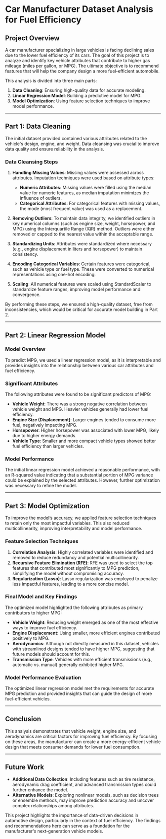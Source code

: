 # Car Manufacturer Dataset Analysis for Fuel Efficiency

## Project Overview

A car manufacturer specializing in large vehicles is facing declining sales due to the lower fuel efficiency of its cars. The goal of this project is to analyze and identify key vehicle attributes that contribute to higher gas mileage (miles per gallon, or MPG). The ultimate objective is to recommend features that will help the company design a more fuel-efficient automobile.

This analysis is divided into three main parts:
1. **Data Cleaning**: Ensuring high-quality data for accurate modeling.
2. **Linear Regression Model**: Building a predictive model for MPG.
3. **Model Optimization**: Using feature selection techniques to improve model performance.

---

## Part 1: Data Cleaning

The initial dataset provided contained various attributes related to the vehicle's design, engine, and weight. Data cleansing was crucial to improve data quality and ensure reliability in the analysis.

### Data Cleansing Steps
1. **Handling Missing Values**: Missing values were assessed across attributes. Imputation techniques were used based on attribute types:
   - **Numeric Attributes**: Missing values were filled using the median value for numeric features, as median imputation minimizes the influence of outliers.
   - **Categorical Attributes**: For categorical features with missing values, the mode (most frequent value) was used as a replacement.

2. **Removing Outliers**: To maintain data integrity, we identified outliers in key numerical columns (such as engine size, weight, horsepower, and MPG) using the Interquartile Range (IQR) method. Outliers were either removed or capped to the nearest value within the acceptable range.

3. **Standardizing Units**: Attributes were standardized where necessary (e.g., engine displacement in liters and horsepower) to maintain consistency. 

4. **Encoding Categorical Variables**: Certain features were categorical, such as vehicle type or fuel type. These were converted to numerical representations using one-hot encoding.

5. **Scaling**: All numerical features were scaled using StandardScaler to standardize feature ranges, improving model performance and convergence.

By performing these steps, we ensured a high-quality dataset, free from inconsistencies, which would be critical for accurate model building in Part 2.

---

## Part 2: Linear Regression Model

### Model Overview

To predict MPG, we used a linear regression model, as it is interpretable and provides insights into the relationship between various car attributes and fuel efficiency.

### Significant Attributes

The following attributes were found to be significant predictors of MPG:
- **Vehicle Weight**: There was a strong negative correlation between vehicle weight and MPG. Heavier vehicles generally had lower fuel efficiency.
- **Engine Size (Displacement)**: Larger engines tended to consume more fuel, negatively impacting MPG.
- **Horsepower**: Higher horsepower was associated with lower MPG, likely due to higher energy demands.
- **Vehicle Type**: Smaller and more compact vehicle types showed better fuel efficiency than larger vehicles.

### Model Performance

The initial linear regression model achieved a reasonable performance, with an R-squared value indicating that a substantial portion of MPG variance could be explained by the selected attributes. However, further optimization was necessary to refine the model.

---

## Part 3: Model Optimization

To improve the model’s accuracy, we applied feature selection techniques to retain only the most impactful variables. This also reduced multicollinearity, improving interpretability and model performance.

### Feature Selection Techniques

1. **Correlation Analysis**: Highly correlated variables were identified and removed to reduce redundancy and potential multicollinearity.
2. **Recursive Feature Elimination (RFE)**: RFE was used to select the top features that contributed most significantly to MPG prediction, simplifying the model without compromising accuracy.
3. **Regularization (Lasso)**: Lasso regularization was employed to penalize less impactful features, leading to a more concise model.

### Final Model and Key Findings

The optimized model highlighted the following attributes as primary contributors to higher MPG:
- **Vehicle Weight**: Reducing weight emerged as one of the most effective ways to improve fuel efficiency.
- **Engine Displacement**: Using smaller, more efficient engines contributed positively to MPG.
- **Aerodynamics**: Although not directly measured in this dataset, vehicles with streamlined designs tended to have higher MPG, suggesting that future models should account for this.
- **Transmission Type**: Vehicles with more efficient transmissions (e.g., automatic vs. manual) generally exhibited higher MPG.

### Model Performance Evaluation

The optimized linear regression model met the requirements for accurate MPG prediction and provided insights that can guide the design of more fuel-efficient vehicles.

---

## Conclusion

This analysis demonstrates that vehicle weight, engine size, and aerodynamics are critical factors for improving fuel efficiency. By focusing on these areas, the manufacturer can create a more energy-efficient vehicle design that meets consumer demands for lower fuel consumption.

---

## Future Work

- **Additional Data Collection**: Including features such as tire resistance, aerodynamic drag coefficient, and advanced transmission types could further enhance the model.
- **Alternative Models**: Exploring nonlinear models, such as decision trees or ensemble methods, may improve prediction accuracy and uncover complex relationships among attributes.

This project highlights the importance of data-driven decisions in automotive design, particularly in the context of fuel efficiency. The findings and recommendations here can serve as a foundation for the manufacturer's next-generation vehicle models.
